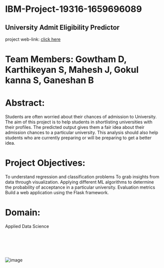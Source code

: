 # IBM-Project-19316-1659696089
## University Admit Eligibility Predictor <br />
project web-link: [click here](http://ibmsmart.pythonanywhere.com/home) <br/>

# Team Members: Gowtham D, Karthikeyan S, Mahesh J, Gokul kanna S, Ganeshan B

# Abstract:
Students are often worried about their chances of admission to University.
The aim of this project is to help students in shortlisting universities with their profiles.
The predicted output gives them a fair idea about their admission chances to a particular university.
This analysis should also help students who are currently preparing or will be preparing to get a better idea.

# Project Objectives:
To understand regression and classification problems
To grab insights from data through visualization.
Applying different ML algorithms to determine the probability of acceptance in a particular university.
Evaluation metrics
Build a web application using the Flask framework.

# Domain:
Applied Data Science

#  <br/> 

![image](https://user-images.githubusercontent.com/115606971/196098281-8d1455a3-a637-4573-ad9a-2103473e7fd3.png)
